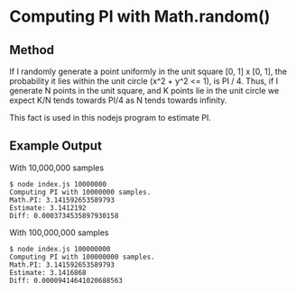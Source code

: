 # Computing PI with Math.random()

## Method
If I randomly generate a point uniformly in the unit square [0, 1] x [0, 1], the probability it lies within the unit circle (x^2 + y^2 <= 1), is PI / 4. Thus, if
I generate N points in the unit square, and K points lie in the unit circle we
expect K/N tends towards PI/4 as N tends towards infinity.

This fact is used in this nodejs program to estimate PI.

## Example Output
With 10,000,000 samples
```
$ node index.js 10000000
Computing PI with 10000000 samples.
Math.PI: 3.141592653589793
Estimate: 3.1412192
Diff: 0.0003734535897930158
```
With 100,000,000 samples
```
$ node index.js 100000000
Computing PI with 100000000 samples.
Math.PI: 3.141592653589793
Estimate: 3.1416868
Diff: 0.00009414641020688563
```